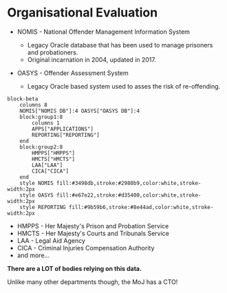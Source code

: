 # Organisational Evaluation

* NOMIS - National Offender Management Information System 
    * Legacy Oracle database that has been used to manage prisoners and probationers. 
    * Original incarnation in 2004, updated in 2017.

* OASYS - Offender Assessment System
    * Legacy Oracle based system used to asses the risk of re-offending.

```mermaid
block-beta
    columns 8
    NOMIS["NOMIS DB"]:4 OASYS["OASYS DB"]:4
    block:group1:8
        columns 1
        APPS["APPLICATIONS"] 
        REPORTING["REPORTING"]
    end
    block:group2:8
        HMPPS["HMPPS"]
        HMCTS["HMCTS"]
        LAA["LAA"]
        CICA["CICA"] 
    end
    style NOMIS fill:#3498db,stroke:#2980b9,color:white,stroke-width:2px
    style OASYS fill:#e67e22,stroke:#d35400,color:white,stroke-width:2px
    style REPORTING fill:#9b59b6,stroke:#8e44ad,color:white,stroke-width:2px
```
* HMPPS - Her Majesty's Prison and Probation Service
* HMCTS - Her Majesty's Courts and Tribunals Service
* LAA - Legal Aid Agency
* CICA - Criminal Injuries Compensation Authority
* and more...

**There are a LOT of bodies relying on this data.**

Unlike many other departments though, the MoJ has a CTO! 
